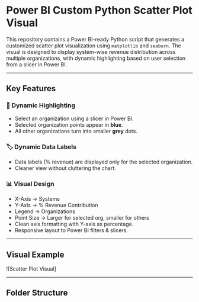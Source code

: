 # Power BI Custom Python Scatter Plot Visual

This repository contains a Power BI-ready Python script that generates a customized scatter plot visualization using `matplotlib` and `seaborn`. The visual is designed to display system-wise revenue distribution across multiple organizations, with dynamic highlighting based on user selection from a slicer in Power BI.

---

## Key Features

### 🎯 Dynamic Highlighting
- Select an organization using a slicer in Power BI.
- Selected organization points appear in **blue**.
- All other organizations turn into smaller **grey** dots.

### 🏷️ Dynamic Data Labels
- Data labels (% revenue) are displayed only for the selected organization.
- Cleaner view without cluttering the chart.

### 📊 Visual Design
- X-Axis → Systems
- Y-Axis → % Revenue Contribution
- Legend → Organizations
- Point Size → Larger for selected org, smaller for others
- Clean axis formatting with Y-axis as percentage.
- Responsive layout to Power BI filters & slicers.

---

## Visual Example

![Scatter Plot Visual]

---

## Folder Structure

